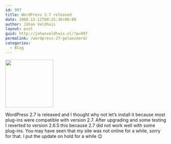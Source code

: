 ```yaml
---
id: 997
title: WordPress 2.7 released
date: 2008-12-12T00:25:36+00:00
author: Johan Veldhuis
layout: post
guid: http://johanveldhuis.nl/?p=997
permalink: /wordpress-27-gelanceerd/
categories:
  - Blog
---
```

[<img class="alignnone size-thumbnail wp-image-996" title="Wordpress Logo" src="https://i0.wp.com/johanveldhuis.nl/wp-content/uploads/2008/12/wordpresslogo-150x150.jpg?resize=150%2C150" alt="" width="150" height="150" srcset="https://i2.wp.com/johanveldhuis.nl/wp-content/uploads/2008/12/wordpresslogo.jpg?resize=150%2C150&ssl=1 150w, https://i2.wp.com/johanveldhuis.nl/wp-content/uploads/2008/12/wordpresslogo.jpg?resize=300%2C300&ssl=1 300w, https://i2.wp.com/johanveldhuis.nl/wp-content/uploads/2008/12/wordpresslogo.jpg?w=500&ssl=1 500w" sizes="(max-width: 150px) 100vw, 150px" data-recalc-dims="1" />](https://i2.wp.com/johanveldhuis.nl/wp-content/uploads/2008/12/wordpresslogo.jpg)

WordPress 2.7 is released and I thought why not let&#8217;s install it because most plug-ins were compatible with version 2.7. After upgrading and some testing I reverted to version 2.6.5 this because 2.7 did not work well with some plug-ins. You may have seen that my site was not online for a while, sorry for that. I put the update on hold for a while 😉